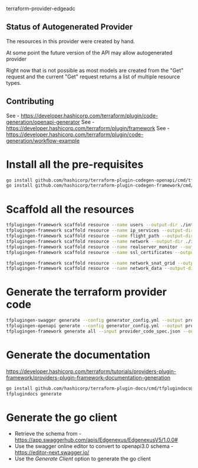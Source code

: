 terraform-provider-edgeadc

## Status of Autogenerated Provider
The resources in this provider were created by hand.

At some point the future version of the API may allow autogenerated provider

Right now that is not possible as most models are created from the "Get" request and the current "Get" request returns a list of multiple resource types.


## Contributing
See - https://developer.hashicorp.com/terraform/plugin/code-generation/openapi-generator
See - https://developer.hashicorp.com/terraform/plugin/framework
See - https://developer.hashicorp.com/terraform/plugin/code-generation/workflow-example

# Install all the pre-requisites
```bash
go install github.com/hashicorp/terraform-plugin-codegen-openapi/cmd/tfplugingen-openapi@latest
go install github.com/hashicorp/terraform-plugin-codegen-framework/cmd/tfplugingen-framework@latest
```

# Scaffold all the resources
```bash
tfplugingen-framework scaffold resource --name users --output-dir ./internal/provider
tfplugingen-framework scaffold resource --name ip_services --output-dir ./internal/provider
tfplugingen-framework scaffold resource --name flight_path --output-dir ./internal/provider
tfplugingen-framework scaffold resource --name network --output-dir ./internal/provider
tfplugingen-framework scaffold resource --name realserver_monitor --output-dir ./internal/provider
tfplugingen-framework scaffold resource --name ssl_certificates --output-dir ./internal/provider

tfplugingen-framework scaffold resource --name network_snat_grid --output-dir ./internal/provider
tfplugingen-framework scaffold resource --name network_data --output-dir ./internal/provider

```

# Generate the terraform provider code
```bash
tfplugingen-swagger generate --config generator_config.yml --output provider_code_spec.json swagger.json
tfplugingen-openapi generate --config generator_config.yml --output provider_code_spec.json openapi.yaml
tfplugingen-framework generate all --input provider_code_spec.json --output internal/provider
```

# Generate the documentation
https://developer.hashicorp.com/terraform/tutorials/providers-plugin-framework/providers-plugin-framework-documentation-generation
```bash
go install github.com/hashicorp/terraform-plugin-docs/cmd/tfplugindocs@latest
tfplugindocs generate
```

# Generate the go client
* Retrieve the schema from - https://app.swaggerhub.com/apis/Edgenexus/EdgenexusV5/1.0.0#
* Use the swagger online editor to convert to openapi3.0 schema - https://editor-next.swagger.io/
* Use the _Generate Client_ option to generate the go client

